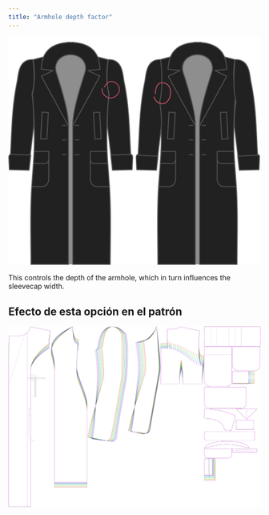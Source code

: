 ```yaml
---
title: "Armhole depth factor"
---
```


![Armhole depth factor](./armholedepthfactor.svg)

This controls the depth of the armhole, which in turn influences the sleevecap width.

## Efecto de esta opción en el patrón

![This image shows the effect of this option by superimposing several variants that have a different value for this option](carlita_armholedepthfactor_sample.svg "Effect of this option on the pattern")
